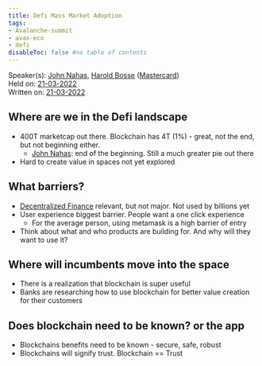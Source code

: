 ```yaml
---
title: Defi Mass Market Adoption
tags:
- Avalanche-summit
- avax-eco
- defi
disableToc: false #no table of contents
---
```


Speaker(s): [John Nahas](notes/John%20Nahas.md), [Harold Bosse](notes/Harold%20Bosse.md) ([Mastercard](notes/Mastercard.md))  
Held on: [21-03-2022](notes/21-03-2022.md)   
Written on: [21-03-2022](notes/21-03-2022.md)   


## Where are we in the Defi landscape
* 400T marketcap out there. Blockchain has 4T (1%) - great, not the end, but not beginning either.
	* [John Nahas](notes/John%20Nahas.md): end of the beginning. Still a much greater pie out there
* Hard to create value in spaces not yet explored

## What barriers?
- [Decentralized Finance](notes/Decentralized%20Finance.md) relevant, but not major. Not used by billions yet
- User experience biggest barrier. People want a one click experience
	- For the average person, using metamask is a high barrier of entry
- Think about what and who products are building for. And why will they want to use it?

## Where will incumbents move into the space
* There is a realization that blockchain is super useful
* Banks are researching how to use blockchain for better value creation for their customers

## Does blockchain need to be known? or the app
- Blockchains benefits need to be known - secure, safe, robust
- Blockchains will signify trust. Blockchain == Trust